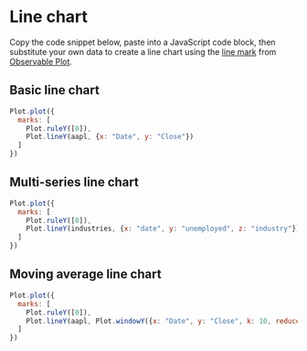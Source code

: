 # Line chart

Copy the code snippet below, paste into a JavaScript code block, then substitute your own data to create a line chart using the [line mark](https://observablehq.com/plot/marks/line) from [Observable Plot](https://observablehq.com/plot/).

## Basic line chart

```js echo
Plot.plot({
  marks: [
    Plot.ruleY([0]),
    Plot.lineY(aapl, {x: "Date", y: "Close"})
  ]
})
```

## Multi-series line chart

```js echo
Plot.plot({
  marks: [
    Plot.ruleY([0]),
    Plot.lineY(industries, {x: "date", y: "unemployed", z: "industry"})
  ]
})
```

## Moving average line chart

```js echo
Plot.plot({
  marks: [
    Plot.ruleY([0]),
    Plot.lineY(aapl, Plot.windowY({x: "Date", y: "Close", k: 10, reduce: "mean"}))
  ]
})
```